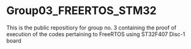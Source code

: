 # Group03_FREERTOS_STM32
This is the public repositiory for group no. 3 containing the proof of execution of the codes pertaining to FreeRTOS using ST32F407 Disc-1 board
